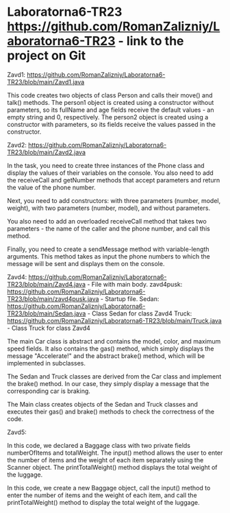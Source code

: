 # Laboratorna6-TR23 https://github.com/RomanZalizniy/Laboratorna6-TR23 - link to the project on Git
Zavd1: https://github.com/RomanZalizniy/Laboratorna6-TR23/blob/main/Zavd1.java

This code creates two objects of class Person and calls their move() and talk() methods. The person1 object is created using a constructor without parameters, so its fullName and age fields receive the default values - an empty string and 0, respectively. The person2 object is created using a constructor with parameters, so its fields receive the values passed in the constructor.


Zavd2: https://github.com/RomanZalizniy/Laboratorna6-TR23/blob/main/Zavd2.java

In the task, you need to create three instances of the Phone class and display the values of their variables on the console. You also need to add the receiveCall and getNumber methods that accept parameters and return the value of the phone number.

Next, you need to add constructors: with three parameters (number, model, weight), with two parameters (number, model), and without parameters.

You also need to add an overloaded receiveCall method that takes two parameters - the name of the caller and the phone number, and call this method.

Finally, you need to create a sendMessage method with variable-length arguments. This method takes as input the phone numbers to which the message will be sent and displays them on the console.


Zavd4: https://github.com/RomanZalizniy/Laboratorna6-TR23/blob/main/Zavd4.java - File with main body.
zavd4pusk: https://github.com/RomanZalizniy/Laboratorna6-TR23/blob/main/zavd4pusk.java - Startup file.
Sedan: https://github.com/RomanZalizniy/Laboratorna6-TR23/blob/main/Sedan.java - Class Sedan for class Zavd4
Truck: https://github.com/RomanZalizniy/Laboratorna6-TR23/blob/main/Truck.java - Class Truck for class Zavd4

The main Car class is abstract and contains the model, color, and maximum speed fields. It also contains the gas() method, which simply displays the message "Accelerate!" and the abstract brake() method, which will be implemented in subclasses.

The Sedan and Truck classes are derived from the Car class and implement the brake() method. In our case, they simply display a message that the corresponding car is braking.

The Main class creates objects of the Sedan and Truck classes and executes their gas() and brake() methods to check the correctness of the code.


Zavd5: 

In this code, we declared a Baggage class with two private fields numberOfItems and totalWeight. The input() method allows the user to enter the number of items and the weight of each item separately using the Scanner object. The printTotalWeight() method displays the total weight of the luggage.

In this code, we create a new Baggage object, call the input() method to enter the number of items and the weight of each item, and call the printTotalWeight() method to display the total weight of the luggage.
